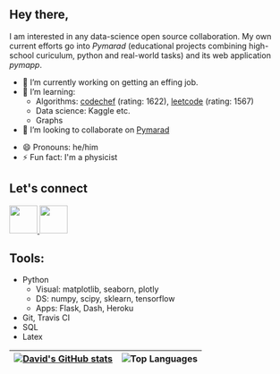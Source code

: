 ## Hey there,

I am interested in any data-science open source collaboration. My own current efforts go into *Pymarad* (educational projects combining high-school curiculum, python and real-world tasks) and its web application *pymapp*.

<!--
**palec87/palec87** is a ✨ _special_ ✨ repository because its `README.md` (this file) appears on your GitHub profile.

Here are some ideas to get you started:
-->
- 🔭 I’m currently working on getting an effing job.
- 🌱 I’m learning:
    * Algorithms: [codechef](https://www.codechef.com/users/palec87) (rating: 1622), [leetcode](https://leetcode.com/palec87/) (rating: 1567)
    * Data science: Kaggle etc.
    * Graphs
- 👯 I’m looking to collaborate on [Pymarad](https://tutor-online.biz/)
<!-- - 🤔 I’m looking for help with 
- 💬 Ask me about ...
-->
- 😄 Pronouns: he/him
- ⚡ Fun fact: I'm a physicist

## Let's connect
<a href="https://linkedin.com/in/david-palecek-49478b21b/">
    <img height="50" src="https://cdn2.iconfinder.com/data/icons/social-icon-3/512/social_style_3_in-306.png"/>
</a>

<a href="mailto:ddthumb@gmail.com">
    <img height="50" src="https://www.vectorlogo.zone/logos/gmail/gmail-tile.svg"/>
</a>


## Tools:
* Python
  * Visual: matplotlib, seaborn, plotly
  * DS: numpy, scipy, sklearn, tensorflow
  * Apps: Flask, Dash, Heroku
* Git, Travis CI
* SQL
* Latex


| [![David's GitHub stats](https://github-readme-stats.vercel.app/api?username=palec87&theme=radical)](https://github.com/palec87/github-readme-stats) | ![Top Languages](https://github-readme-stats.vercel.app/api/top-langs/?username=palec87&hide=Jupyter%20Notebook&show_icons=true&langs_count=8&theme=radical&locale=en&layout=compact) |
| --- | --- |
